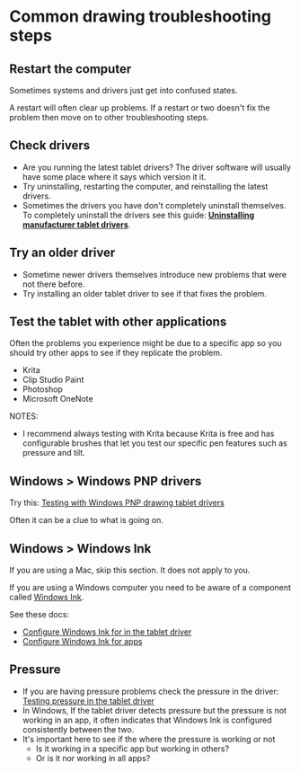 # Common drawing troubleshooting steps

## Restart the computer

Sometimes systems and drivers just get into confused states.

A restart will often clear up problems. If a restart or two doesn't fix the problem then move on to other troubleshooting steps.

## Check drivers

* Are you running the latest tablet drivers? The driver software will usually have some place where it says which version it it.
* Try uninstalling, restarting the computer, and reinstalling the latest drivers.&#x20;
* Sometimes the drivers you have don't completely uninstall themselves. To completely uninstall the drivers see this guide: [**Uninstalling manufacturer tablet drivers**](../guides/drivers/uninstalling-manufacturer-tablet-drivers.md).

## Try an older driver

* Sometime newer drivers themselves introduce new problems that were not there before.
* Try installing an older tablet driver to see if that fixes the problem.

## Test the tablet with other applications

Often the problems you experience might be due to a specific app so you should try other apps to see if they replicate the problem.&#x20;

* Krita
* Clip Studio Paint
* Photoshop&#x20;
* Microsoft OneNote

NOTES:

* I recommend always testing with Krita because Krita is free and has configurable brushes that let you test our specific pen features such as pressure and tilt.

## Windows > Windows PNP drivers

Try this: [Testing with Windows PNP drawing tablet drivers](testing-with-windows-pnp-drawing-tablet-drivers.md)

Often it can be a clue to what is going on.

## Windows > Windows Ink

If you are using a Mac, skip this section. It does not apply to you.

If you are using a Windows computer you need to be aware of a component called [Windows Ink](../guides/windows/windows-ink/).

See these docs:

* [Configure Windows Ink for in the tablet driver](../guides/windows/windows-ink/configure-windows-ink-in-the-tablet-driver.md)
* [Configure Windows Ink for apps](../guides/windows/windows-ink/configure-windows-ink-for-apps.md)

## Pressure

* If you are having pressure problems check the pressure in the driver: [Testing pressure in the tablet driver](testing-pressure-in-the-tablet-driver.md)
* In Windows, If the tablet driver detects pressure but the pressure is not working in an app, it often indicates that Windows Ink is configured consistently between the two.
* It's important here to see if the where the pressure is working or not
  * Is it working in a specific app but working in others?
  * Or is it nor working in all apps?

